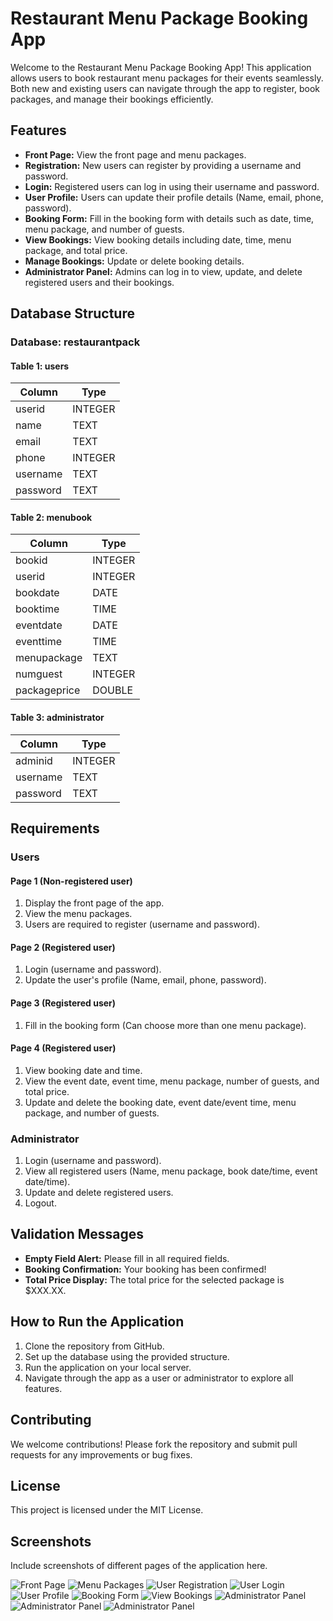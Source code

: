 # Restaurant Menu Package Booking App

Welcome to the Restaurant Menu Package Booking App! This application allows users to book restaurant menu packages for their events seamlessly. Both new and existing users can navigate through the app to register, book packages, and manage their bookings efficiently.

## Features

- **Front Page:** View the front page and menu packages.
- **Registration:** New users can register by providing a username and password.
- **Login:** Registered users can log in using their username and password.
- **User Profile:** Users can update their profile details (Name, email, phone, password).
- **Booking Form:** Fill in the booking form with details such as date, time, menu package, and number of guests.
- **View Bookings:** View booking details including date, time, menu package, and total price.
- **Manage Bookings:** Update or delete booking details.
- **Administrator Panel:** Admins can log in to view, update, and delete registered users and their bookings.

## Database Structure

### Database: restaurantpack

#### Table 1: users

| Column   | Type    |
|----------|---------|
| userid   | INTEGER |
| name     | TEXT    |
| email    | TEXT    |
| phone    | INTEGER |
| username | TEXT    |
| password | TEXT    |

#### Table 2: menubook

| Column       | Type    |
|--------------|---------|
| bookid       | INTEGER |
| userid       | INTEGER |
| bookdate     | DATE    |
| booktime     | TIME    |
| eventdate    | DATE    |
| eventtime    | TIME    |
| menupackage  | TEXT    |
| numguest     | INTEGER |
| packageprice | DOUBLE  |

#### Table 3: administrator

| Column   | Type    |
|----------|---------|
| adminid  | INTEGER |
| username | TEXT    |
| password | TEXT    |

## Requirements

### Users

#### Page 1 (Non-registered user)
1. Display the front page of the app.
2. View the menu packages.
3. Users are required to register (username and password).

#### Page 2 (Registered user)
1. Login (username and password).
2. Update the user's profile (Name, email, phone, password).

#### Page 3 (Registered user)
1. Fill in the booking form (Can choose more than one menu package).

#### Page 4 (Registered user)
1. View booking date and time.
2. View the event date, event time, menu package, number of guests, and total price.
3. Update and delete the booking date, event date/event time, menu package, and number of guests.

### Administrator
1. Login (username and password).
2. View all registered users (Name, menu package, book date/time, event date/time).
3. Update and delete registered users.
4. Logout.

## Validation Messages

- **Empty Field Alert:** Please fill in all required fields.
- **Booking Confirmation:** Your booking has been confirmed!
- **Total Price Display:** The total price for the selected package is $XXX.XX.

## How to Run the Application

1. Clone the repository from GitHub.
2. Set up the database using the provided structure.
3. Run the application on your local server.
4. Navigate through the app as a user or administrator to explore all features.

## Contributing

We welcome contributions! Please fork the repository and submit pull requests for any improvements or bug fixes.

## License

This project is licensed under the MIT License.

## Screenshots

Include screenshots of different pages of the application here.

![Front Page](screenshots/front_page.png)
![Menu Packages](screenshots/menu_packages.png)
![User Registration](screenshots/user_registration.png)
![User Login](screenshots/user_login.png)
![User Profile](screenshots/user_profile.png)
![Booking Form](screenshots/booking_form.png)
![View Bookings](screenshots/view_bookings.png)
![Administrator Panel](screenshots/admin_panel.png)
![Administrator Panel](screenshots/admin_view_all_users.png)
![Administrator Panel](screenshots/admin_view_all_bookings.png)
